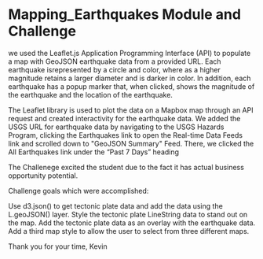 # Mapping_Earthquakes Module and Challenge
we used the Leaflet.js Application Programming Interface (API) to populate a map with GeoJSON earthquake data from a provided URL. Each earthquake isrepresented by a circle and color, where as a higher magnitude retains a larger diameter and is darker in color. In addition, each earthquake has a popup marker that, when clicked, shows the magnitude of the earthquake and the location of the earthquake.

The Leaflet library is used to plot the data on a Mapbox map through an API request and created interactivity for the earthquake data. We added the USGS URL for earthquake data by navigating to the USGS Hazards Program, clicking the Earthquakes link to open the Real-time Data Feeds link and scrolled down to "GeoJSON Summary" Feed. There, we clicked the All Earthquakes link under the “Past 7 Days” heading

The Challenege excited the student due to the fact it has actual business opportunity potential. 

Challenge goals which were accomplished:

Use d3.json() to get tectonic plate data and add the data using the L.geoJSON() layer.
Style the tectonic plate LineString data to stand out on the map.
Add the tectonic plate data as an overlay with the earthquake data.
Add a third map style to allow the user to select from three different maps.

Thank you for your time,
Kevin
